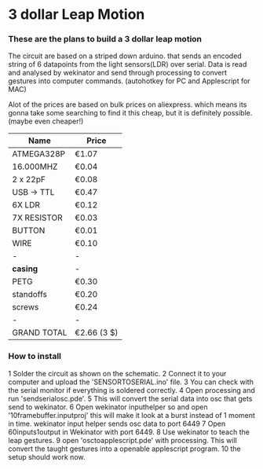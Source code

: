 #  3 dollar Leap Motion

### These are the plans to build a 3 dollar leap motion

The circuit are based on a striped down arduino. that sends an encoded string of 6 datapoints from the light sensors(LDR) over serial. Data is read and analysed by wekinator and send through processing to convert gestures into computer commands. (autohotkey for PC and Applescript for MAC)

Alot of the prices are based on bulk prices on aliexpress. which means its gonna take some searching to find it this cheap, but it is definitely possible. (maybe even cheaper!)

| Name   |      Price      |
|----------|-------------|
| ATMEGA328P |  €1.07 | 
| 16.000MHZ | €0.04 | 
| 2 x 22pF | €0.08 |  
| USB -> TTL | €0.47 | 
| 6X  LDR  | €0.12 |  
| 7X RESISTOR  | €0.03 | 
| BUTTON  | €0.01 |  
| WIRE  | €0.10 |  
|  -  |  - |  
|  **casing**  |  - |  
| PETG  | €0.30 |  
| standoffs   | €0.20 |  
| screws   |  €0.24 |  
| - | - |
| GRAND TOTAL    |  €2.66  (3 $) |  

### How to install
1 Solder the circuit as shown on the schematic.
2 Connect it to your computer and upload the 'SENSORTOSERIAL.ino' file.
3 You can check with the serial monitor if everything is soldered correctly.
4 Open processing and run 'sendserialosc.pde'.
5 This will convert the serial data into osc that gets send to wekinator.
6 Open wekinator inputhelper so and open '10framebuffer.inputproj' this will make it look at a burst instead of 1 moment in time. wekinator input helper sends osc data to port 6449
7 Open 60inputs1output in Wekinator with port 6449. 
8 Use wekinator to teach the leap gestures.
9 open 'osctoapplescript.pde' with processing. This will convert the taught gestures into a openable applescript program.
10 the setup should work now.
